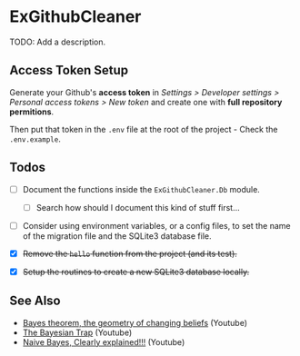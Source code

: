# ExGithubCleaner

TODO: Add a description.


## Access Token Setup

Generate your Github's **access token** in *Settings > Developer settings >
Personal access tokens > New token* and create one with **full repository
permitions**.

Then put that token in the `.env` file at the root of the project - Check the
`.env.example`.


## Todos
* [ ]   Document the functions inside the `ExGithubCleaner.Db` module.
    * [ ]   Search how should I document this kind of stuff first...
* [ ]   Consider using environment variables, or a config files, to set the
        name of the migration file and the SQLite3 database file.
* [x]   ~~Remove the `hello` function from the project (and its test).~~
* [x]   ~~Setup the routines to create a new SQLite3 database locally.~~


## See Also

*   [Bayes theorem, the geometry of changing beliefs](https://youtu.be/HZGCoVF3YvM) (Youtube)
*   [The Bayesian Trap](https://youtu.be/R13BD8qKeTg) (Youtube)
*   [Naive Bayes, Clearly explained!!!](https://youtu.be/O2L2Uv9pdDA?feature=shared) (Youtube)
